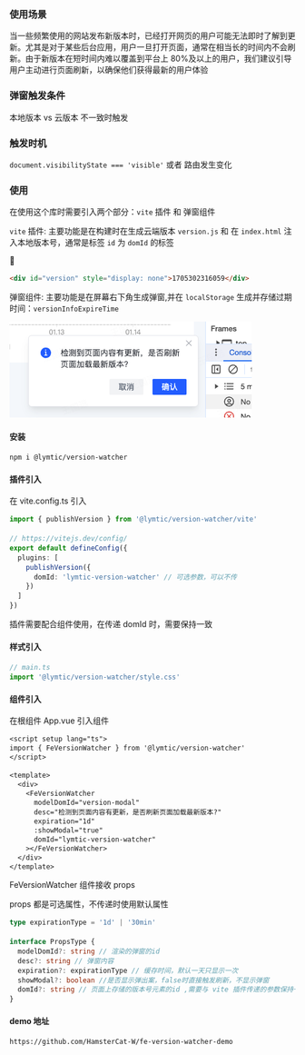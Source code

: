 ### 使用场景

当一些频繁使用的网站发布新版本时，已经打开网页的用户可能无法即时了解到更新。尤其是对于某些后台应用，用户一旦打开页面，通常在相当长的时间内不会刷新。由于新版本在短时间内难以覆盖到平台上 80%及以上的用户，我们建议引导用户主动进行页面刷新，以确保他们获得最新的用户体验

### 弹窗触发条件

本地版本 vs 云版本 不一致时触发

### 触发时机

`document.visibilityState === 'visible'` 或者 路由发生变化

### 使用

在使用这个库时需要引入两个部分：`vite` 插件 和 弹窗组件

`vite` 插件: 主要功能是在构建时在生成云端版本 `version.js` 和 在 `index.html` 注入本地版本号，通常是标签 `id` 为 `domId` 的标签

🌰

```html
<div id="version" style="display: none">1705302316059</div>
```

弹窗组件: 主要功能是在屏幕右下角生成弹窗,并在 `localStorage` 生成并存储过期时间：`versionInfoExpireTime`

![弹窗组件](./src/assets/image.png)

#### 安装

```bash
npm i @lymtic/version-watcher
```

#### 插件引入

在 vite.config.ts 引入

```ts
import { publishVersion } from '@lymtic/version-watcher/vite'

// https://vitejs.dev/config/
export default defineConfig({
  plugins: [
    publishVersion({
      domId: 'lymtic-version-watcher' // 可选参数，可以不传
    })
  ]
})
```

插件需要配合组件使用，在传递 domId 时，需要保持一致

#### 样式引入

```ts
// main.ts
import '@lymtic/version-watcher/style.css'
```

#### 组件引入

在根组件 App.vue 引入组件

```vue
<script setup lang="ts">
import { FeVersionWatcher } from '@lymtic/version-watcher'
</script>

<template>
  <div>
    <FeVersionWatcher
      modelDomId="version-modal"
      desc="检测到页面内容有更新，是否刷新页面加载最新版本?"
      expiration="1d"
      :showModal="true"
      domId="lymtic-version-watcher"
    ></FeVersionWatcher>
  </div>
</template>
```

FeVersionWatcher 组件接收 props

props 都是可选属性，不传递时使用默认属性

```ts
type expirationType = '1d' | '30min'

interface PropsType {
  modelDomId?: string // 渲染的弹窗的id
  desc?: string // 弹窗内容
  expiration?: expirationType // 缓存时间，默认一天只显示一次
  showModal?: boolean //是否显示弹出案，false时直接触发刷新，不显示弹窗
  domId?: string // 页面上存储的版本号元素的id ,需要与 vite 插件传递的参数保持一致，也可以都不传递，使用默认值
}
```

#### demo 地址

```bash
https://github.com/HamsterCat-W/fe-version-watcher-demo
```
